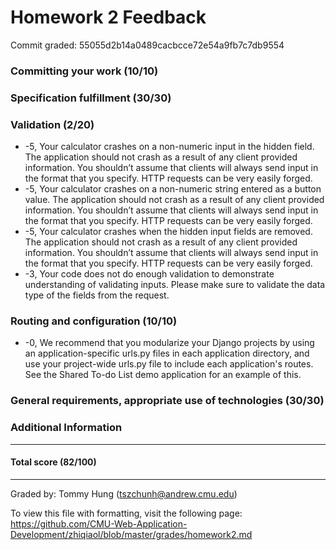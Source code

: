 Homework 2 Feedback
==================

Commit graded: 55055d2b14a0489cacbcce72e54a9fb7c7db9554


### Committing your work (10/10)

### Specification fulfillment (30/30)

### Validation (2/20)
* -5, Your calculator crashes on a non-numeric input in the hidden field. The application should not crash as a result of any client provided information. You shouldn’t assume that clients will always send input in the format that you specify. HTTP requests can be very easily forged.
* -5, Your calculator crashes on a non-numeric string entered as a button value. The application should not crash as a result of any client provided information. You shouldn’t assume that clients will always send input in the format that you specify. HTTP requests can be very easily forged.  
* -5, Your calculator crashes when the hidden input fields are removed. The application should not crash as a result of any client provided information. You shouldn’t assume that clients will always send input in the format that you specify. HTTP requests can be very easily forged.  
* -3, Your code does not do enough validation to demonstrate understanding of validating inputs. Please make sure to validate the data type of the fields from the request.

### Routing and configuration (10/10)
* -0, We recommend that you modularize your Django projects by using an application-specific urls.py files in each application directory, and use your project-wide urls.py file to include each application's routes. See the Shared To-do List demo application for an example of this.  

### General requirements, appropriate use of technologies (30/30)

### Additional Information

---

#### Total score (82/100)

---

Graded by: Tommy Hung (tszchunh@andrew.cmu.edu)

To view this file with formatting, visit the following page: https://github.com/CMU-Web-Application-Development/zhiqiaol/blob/master/grades/homework2.md